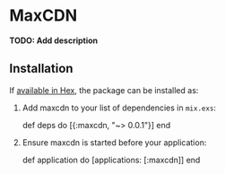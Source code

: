 # MaxCDN

**TODO: Add description**

## Installation

If [available in Hex](https://hex.pm/docs/publish), the package can be installed as:

  1. Add maxcdn to your list of dependencies in `mix.exs`:

        def deps do
          [{:maxcdn, "~> 0.0.1"}]
        end

  2. Ensure maxcdn is started before your application:

        def application do
          [applications: [:maxcdn]]
        end


